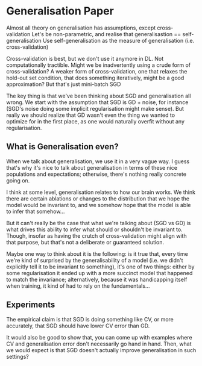 # Generalisation Paper

Almost all theory on generalisation has assumptions, except cross-validation
Let's be non-parametric, and realise that generalisastion == self-generalisation
Use self-generalisation as the measure of generalisation (i.e. cross-validation)

Cross-validation is best, but we don't use it anymore in DL. Not computationally tractible.
Might we be inadvertently using a crude form of cross-validation?
A weaker form of cross-validation, one that relaxes the hold-out set condition, that does something iteratively, might be a good approximation?
But that's just mini-batch SGD

The key thing is that we've been thinking about SGD and generalisation all wrong. We start with the assumption that SGD is GD + noise, for instance (SGD's noise doing some implicit regularisation might make sense). But really we should realize that GD wasn't even the thing we wanted to optimize for in the first place, as one would naturally overfit without any regularisation.

## What is Generalisation even?

When we talk about generalisation, we use it in a very vague way. I guess that's why it's nice to talk about generalisation in terms of these nice populations and expectations; otherwise, there's nothing really concrete going on.

I think at some level, generalisation relates to how our brain works. We think there are certain ablations or changes to the distribution that we hope the model would be invariant to, and we somehow hope that the model is able to infer that somehow...

But it can't really be the case that what we're talking about (SGD vs GD) is what drives this ability to infer what should or shouldn't be invariant to. Though, insofar as having the crutch of cross-validation might align with that purpose, but that's not a deliberate or guaranteed solution.

Maybe one way to think about it is the following: is it true that, every time we're kind of surprised by the generalisability of a model (i.e. we didn't explicitly tell it to be invariant to something), it's one of two things: either by some regularisation it ended up with a more succinct model that happened to match the invariance; alternatively, because it was handicapping itself when training, it kind of had to rely on the fundamentals...

## Experiments

The empirical claim is that SGD is doing something like CV, or more accurately, that SGD should have lower CV error than GD.

It would also be good to show that, you can come up with examples where CV and generalisation error don't necessarily go hand in hand. Then, what we would expect is that SGD doesn't actually improve generalisation in such settings?